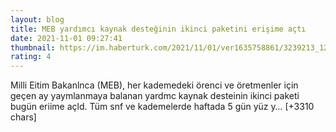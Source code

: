 ```yaml
--- 
layout: blog
title: MEB yardımcı kaynak desteğinin ikinci paketini erişime açtı
date: 2021-11-01 09:27:41
thumbnail: https://im.haberturk.com/2021/11/01/ver1635758861/3239213_1200x627.jpg
rating: 4
---
```

Milli Eitim Bakanlnca (MEB), her kademedeki örenci ve öretmenler için geçen ay yaymlanmaya balanan yardmc kaynak desteinin ikinci paketi bugün eriime açld.
Tüm snf ve kademelerde haftada 5 gün yüz y… [+3310 chars]